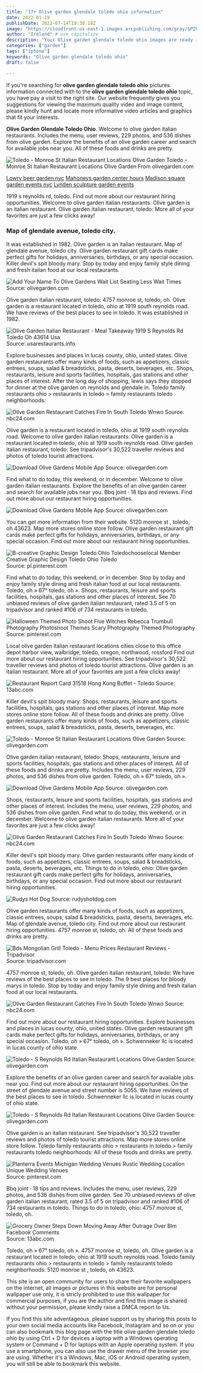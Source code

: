 ```yaml
---
title: "17+ Olive garden glendale toledo ohio information"
date: 2022-01-19
publishDate: 2022-07-14T19:30:18Z
image: "https://cloudfront-us-east-1.images.arcpublishing.com/gray/GPZOB7QC3RKF7B3ND3YNCGJWMM.jpg"
author: "Ireland" # use capitalize
description: "Your Olive garden glendale toledo ohio images are ready in this website. Olive garden glendale toledo ohio are a topic that is being searched for and liked by netizens today. You can Download the Olive garden glendale toledo ohio files here. Find and Download all royalty-free photos."
categories: ["garden"]
tags: ["iphone"]
keywords: "Olive garden glendale toledo ohio"
draft: false

---
```


If you're searching for **olive garden glendale toledo ohio** pictures information connected with to the **olive garden glendale toledo ohio** topic, you have pay a visit to the right  site.  Our website frequently  gives you  suggestions  for viewing  the maximum  quality video and image  content, please kindly hunt and locate more informative video articles and graphics  that fit your interests.

**Olive Garden Glendale Toledo Ohio**. Welcome to olive garden italian restaurants. Includes the menu, user reviews, 229 photos, and 536 dishes from olive garden. Explore the benefits of an olive garden career and search for available jobs near you. All of these foods and drinks are pretty.

![Toledo - Monroe St Italian Restaurant Locations Olive Garden](https://media.olivegarden.com/en_us/images/product/exterior-olive-garden_599x430.jpg "Toledo - Monroe St Italian Restaurant Locations Olive Garden")
Toledo - Monroe St Italian Restaurant Locations Olive Garden From olivegarden.com

[Lowry beer garden nyc](/lowry-beer-garden-nyc/)
[Mahoneys garden center hours](/mahoneys-garden-center-hours/)
[Madison square garden events nyc](/madison-square-garden-events-nyc/)
[Lynden sculpture garden events](/lynden-sculpture-garden-events/)

1919 s reynolds rd, toledo. Find out more about our restaurant hiring opportunities. Welcome to olive garden italian restaurants. Olive garden is an italian restaurant. Olive garden italian restaurant, toledo: More all of your favorites are just a few clicks away!

### Map of glendale avenue, toledo city.

It was established in 1982. Olive garden is an italian restaurant. Map of glendale avenue, toledo city. Olive garden restaurant gift cards make perfect gifts for holidays, anniversaries, birthdays, or any special occasion. Killer devil&#039;s spit bloody mary. Stop by today and enjoy family style dining and fresh italian food at our local restaurants.


![Add Your Name To Olive Gardens Wait List Seating Less Wait Times](https://media.olivegarden.com/images/site/ext/pages/_promotions/about-us/guest-safety/guest-safety-hhd-00b-1400.jpg "Add Your Name To Olive Gardens Wait List Seating Less Wait Times")
Source: olivegarden.com

Olive garden italian restaurant, toledo: 4757 monroe st, toledo, oh. Olive garden is a restaurant located in toledo, ohio at 1919 south reynolds road. We have reviews of the best places to see in toledo. It was established in 1982.

![Olive Garden Italian Restaurant - Meal Takeaway 1919 S Reynolds Rd Toledo Oh 43614 Usa](https://cdn.usarestaurants.info/assets/uploads/59a029ce39f183df53f8ca0c6c57716b_-united-states-ohio-lucas-county-toledo-olive-garden-italian-restaurant-419-389-1982htm.jpg "Olive Garden Italian Restaurant - Meal Takeaway 1919 S Reynolds Rd Toledo Oh 43614 Usa")
Source: usarestaurants.info

Explore businesses and places in lucas county, ohio, united states. Olive garden restaurants offer many kinds of foods, such as appetizers, classic entrees, soups, salad &amp; breadsticks, pasta, deserts, beverages, etc. Shops, restaurants, leisure and sports facilities, hospitals, gas stations and other places of interest. After the long day of shopping, lewis says they stopped for dinner at the olive garden on reynolds and glendale in. Toledo family restaurants ohio &gt; restaurants in toledo &gt; family restaurants toledo neighborhoods:

![Olive Garden Restaurant Catches Fire In South Toledo Wnwo](https://nbc24.com/resources/media2/16x9/full/1015/center/80/75e0c4be-bbb4-4255-b277-6e1c56e87993-large16x9_OliveGardenFire3.png "Olive Garden Restaurant Catches Fire In South Toledo Wnwo")
Source: nbc24.com

Olive garden is a restaurant located in toledo, ohio at 1919 south reynolds road. Welcome to olive garden italian restaurants. Olive garden is a restaurant located in toledo, ohio at 1919 south reynolds road. Olive garden italian restaurant, toledo: See tripadvisor&#039;s 30,522 traveller reviews and photos of toledo tourist attractions.

![Download Olive Gardens Mobile App](https://media.olivegarden.com/images/site/ext/app-page/find-location.png "Download Olive Gardens Mobile App")
Source: olivegarden.com

Find what to do today, this weekend, or in december. Welcome to olive garden italian restaurants. Explore the benefits of an olive garden career and search for available jobs near you. Bbq joint · 18 tips and reviews. Find out more about our restaurant hiring opportunities.

![Download Olive Gardens Mobile App](https://media.olivegarden.com/images/site/ext/app-page/og-app-gif.gif "Download Olive Gardens Mobile App")
Source: olivegarden.com

You can get more information from their website. 5120 monroe st , toledo, oh 43623. Map more stores online store follow. Olive garden restaurant gift cards make perfect gifts for holidays, anniversaries, birthdays, or any special occasion. Find out more about our restaurant hiring opportunities.

![B-creative Graphic Design Toledo Ohio Toledochooselocal Member Creative Graphic Design Toledo Ohio Toledo](https://i.pinimg.com/originals/6c/a2/5c/6ca25c9791876b5117b91f827be38c36.png "B-creative Graphic Design Toledo Ohio Toledochooselocal Member Creative Graphic Design Toledo Ohio Toledo")
Source: pl.pinterest.com

Find what to do today, this weekend, or in december. Stop by today and enjoy family style dining and fresh italian food at our local restaurants. Toledo, oh » 67° toledo, oh ». Shops, restaurants, leisure and sports facilities, hospitals, gas stations and other places of interest. See 70 unbiased reviews of olive garden italian restaurant, rated 3.5 of 5 on tripadvisor and ranked #106 of 734 restaurants in toledo.

![Halloween Themed Photo Shoot Five Witches Rebecca Trumbull Photography Photoshoot Themes Scary Photography Themed Photography](https://i.pinimg.com/564x/bc/50/a6/bc50a6f5206135268cb5bc12b14b1aa7.jpg "Halloween Themed Photo Shoot Five Witches Rebecca Trumbull Photography Photoshoot Themes Scary Photography Themed Photography")
Source: pinterest.com

Local olive garden italian restaurant locations cities close to this office depot harbor view, walbridge, toledo, oregon, northwood, rossford Find out more about our restaurant hiring opportunities. See tripadvisor&#039;s 30,522 traveller reviews and photos of toledo tourist attractions. Olive garden is an italian restaurant. More all of your favorites are just a few clicks away!

![Restaurant Report Card 31518 Hong Kong Buffet - Toledo](https://gray-wtvg-prod.cdn.arcpublishing.com/resizer/o9yRHItMFuUFNiS9ieiY72jl5Iw=/1200x600/smart/filters:quality(85)/cloudfront-us-east-1.images.arcpublishing.com/gray/ZJOXOYDKW5KWBGLMXDY5E5NTOM.jpg "Restaurant Report Card 31518 Hong Kong Buffet - Toledo")
Source: 13abc.com

Killer devil&#039;s spit bloody mary. Shops, restaurants, leisure and sports facilities, hospitals, gas stations and other places of interest. Map more stores online store follow. All of these foods and drinks are pretty. Olive garden restaurants offer many kinds of foods, such as appetizers, classic entrees, soups, salad &amp; breadsticks, pasta, deserts, beverages, etc.

![Toledo - Monroe St Italian Restaurant Locations Olive Garden](https://media.olivegarden.com/en_us/images/product/exterior-olive-garden_599x430.jpg "Toledo - Monroe St Italian Restaurant Locations Olive Garden")
Source: olivegarden.com

Olive garden italian restaurant, toledo: Shops, restaurants, leisure and sports facilities, hospitals, gas stations and other places of interest. All of these foods and drinks are pretty. Includes the menu, user reviews, 229 photos, and 536 dishes from olive garden. Toledo, oh » 67° toledo, oh ».

![Download Olive Gardens Mobile App](https://media.olivegarden.com/images/site/ext/app-page/og-app-page-topc.jpg "Download Olive Gardens Mobile App")
Source: olivegarden.com

Shops, restaurants, leisure and sports facilities, hospitals, gas stations and other places of interest. Includes the menu, user reviews, 229 photos, and 536 dishes from olive garden. Find what to do today, this weekend, or in december. Welcome to olive garden italian restaurants. More all of your favorites are just a few clicks away!

![Olive Garden Restaurant Catches Fire In South Toledo Wnwo](https://nbc24.com/resources/media2/16x9/full/1050/center/80/35e8f831-e53c-489c-8c75-dffa332ac5fd-large16x9_OliveGardenFire2.png?1466413246139 "Olive Garden Restaurant Catches Fire In South Toledo Wnwo")
Source: nbc24.com

Killer devil&#039;s spit bloody mary. Olive garden restaurants offer many kinds of foods, such as appetizers, classic entrees, soups, salad &amp; breadsticks, pasta, deserts, beverages, etc. Things to do in toledo, ohio: Olive garden restaurant gift cards make perfect gifts for holidays, anniversaries, birthdays, or any special occasion. Find out more about our restaurant hiring opportunities.

![Rudys Hot Dog](https://rudyshotdog.com/img/location_alexis.png "Rudys Hot Dog")
Source: rudyshotdog.com

Olive garden restaurants offer many kinds of foods, such as appetizers, classic entrees, soups, salad &amp; breadsticks, pasta, deserts, beverages, etc. Map of glendale avenue, toledo city. Find out more about our restaurant hiring opportunities. 4757 monroe st, toledo, oh. All of these foods and drinks are pretty.

![Bds Mongolian Grill Toledo - Menu Prices Restaurant Reviews - Tripadvisor](https://media-cdn.tripadvisor.com/media/photo-s/07/c1/e0/5f/bd-s.jpg "Bds Mongolian Grill Toledo - Menu Prices Restaurant Reviews - Tripadvisor")
Source: tripadvisor.com

4757 monroe st, toledo, oh. Olive garden italian restaurant, toledo: We have reviews of the best places to see in toledo. The 9 best places for bloody marys in toledo. Stop by today and enjoy family style dining and fresh italian food at our local restaurants.

![Olive Garden Restaurant Catches Fire In South Toledo Wnwo](https://nbc24.com/resources/media2/16x9/full/1050/center/80/47d38f8b-f025-458e-b012-b33d7b87a9cf-large16x9_OliveGardenFire.png?1466413245993 "Olive Garden Restaurant Catches Fire In South Toledo Wnwo")
Source: nbc24.com

Find out more about our restaurant hiring opportunities. Explore businesses and places in lucas county, ohio, united states. Olive garden restaurant gift cards make perfect gifts for holidays, anniversaries, birthdays, or any special occasion. Toledo, oh » 67° toledo, oh ». Schwenneker llc is located in lucas county of ohio state.

![Toledo - S Reynolds Rd Italian Restaurant Locations Olive Garden](https://media.olivegarden.com/en_us/images/marketing/italian-restaurant-olive-garden-location-g4-rdv.jpg "Toledo - S Reynolds Rd Italian Restaurant Locations Olive Garden")
Source: olivegarden.com

Explore the benefits of an olive garden career and search for available jobs near you. Find out more about our restaurant hiring opportunities. On the street of glendale avenue and street number is 5055. We have reviews of the best places to see in toledo. Schwenneker llc is located in lucas county of ohio state.

![Toledo - S Reynolds Rd Italian Restaurant Locations Olive Garden](https://media.olivegarden.com/images/site/logo_olivegarden.png "Toledo - S Reynolds Rd Italian Restaurant Locations Olive Garden")
Source: olivegarden.com

Olive garden is an italian restaurant. See tripadvisor&#039;s 30,522 traveller reviews and photos of toledo tourist attractions. Map more stores online store follow. Toledo family restaurants ohio &gt; restaurants in toledo &gt; family restaurants toledo neighborhoods: All of these foods and drinks are pretty.

![Planterra Events Michigan Wedding Venues Rustic Wedding Location Unique Wedding Venues](https://i.pinimg.com/originals/ec/cc/df/ecccdf43b8d7476941bf63ab01842b80.jpg "Planterra Events Michigan Wedding Venues Rustic Wedding Location Unique Wedding Venues")
Source: pinterest.com

Bbq joint · 18 tips and reviews. Includes the menu, user reviews, 229 photos, and 536 dishes from olive garden. See 70 unbiased reviews of olive garden italian restaurant, rated 3.5 of 5 on tripadvisor and ranked #106 of 734 restaurants in toledo. Things to do in toledo, ohio: 4757 monroe st, toledo, oh.

![Grocery Owner Steps Down Moving Away After Outrage Over Blm Facebook Comments](https://cloudfront-us-east-1.images.arcpublishing.com/gray/GPZOB7QC3RKF7B3ND3YNCGJWMM.jpg "Grocery Owner Steps Down Moving Away After Outrage Over Blm Facebook Comments")
Source: 13abc.com

Toledo, oh » 67° toledo, oh ». 4757 monroe st, toledo, oh. Olive garden is a restaurant located in toledo, ohio at 1919 south reynolds road. Toledo family restaurants ohio &gt; restaurants in toledo &gt; family restaurants toledo neighborhoods: 5120 monroe st , toledo, oh 43623.

This site is an open community for users to share their favorite wallpapers on the internet, all images or pictures in this website are for personal wallpaper use only, it is stricly prohibited to use this wallpaper for commercial purposes, if you are the author and find this image is shared without your permission, please kindly raise a DMCA report to Us.

If you find this site adventageous, please support us by sharing this posts to your own social media accounts like Facebook, Instagram and so on or you can also bookmark this blog page with the title olive garden glendale toledo ohio by using Ctrl + D for devices a laptop with a Windows operating system or Command + D for laptops with an Apple operating system. If you use a smartphone, you can also use the drawer menu of the browser you are using. Whether it's a Windows, Mac, iOS or Android operating system, you will still be able to bookmark this website.
